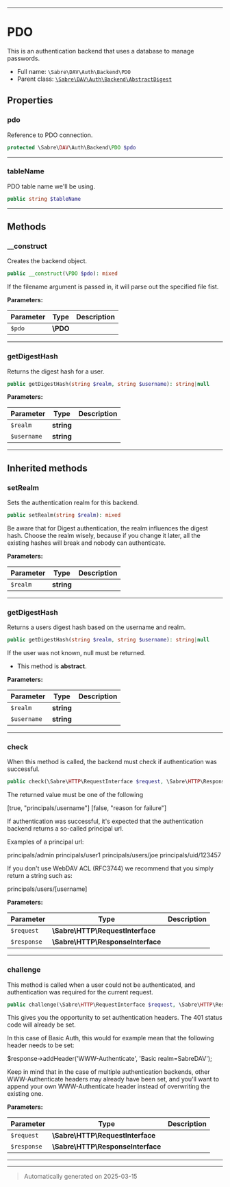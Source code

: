***

# PDO

This is an authentication backend that uses a database to manage passwords.



* Full name: `\Sabre\DAV\Auth\Backend\PDO`
* Parent class: [`\Sabre\DAV\Auth\Backend\AbstractDigest`](./AbstractDigest.md)



## Properties


### pdo

Reference to PDO connection.

```php
protected \Sabre\DAV\Auth\Backend\PDO $pdo
```






***

### tableName

PDO table name we'll be using.

```php
public string $tableName
```






***

## Methods


### __construct

Creates the backend object.

```php
public __construct(\PDO $pdo): mixed
```

If the filename argument is passed in, it will parse out the specified file fist.






**Parameters:**

| Parameter | Type | Description |
|-----------|------|-------------|
| `$pdo` | **\PDO** |  |





***

### getDigestHash

Returns the digest hash for a user.

```php
public getDigestHash(string $realm, string $username): string|null
```








**Parameters:**

| Parameter | Type | Description |
|-----------|------|-------------|
| `$realm` | **string** |  |
| `$username` | **string** |  |





***


## Inherited methods


### setRealm

Sets the authentication realm for this backend.

```php
public setRealm(string $realm): mixed
```

Be aware that for Digest authentication, the realm influences the digest
hash. Choose the realm wisely, because if you change it later, all the
existing hashes will break and nobody can authenticate.






**Parameters:**

| Parameter | Type | Description |
|-----------|------|-------------|
| `$realm` | **string** |  |





***

### getDigestHash

Returns a users digest hash based on the username and realm.

```php
public getDigestHash(string $realm, string $username): string|null
```

If the user was not known, null must be returned.


* This method is **abstract**.



**Parameters:**

| Parameter | Type | Description |
|-----------|------|-------------|
| `$realm` | **string** |  |
| `$username` | **string** |  |





***

### check

When this method is called, the backend must check if authentication was
successful.

```php
public check(\Sabre\HTTP\RequestInterface $request, \Sabre\HTTP\ResponseInterface $response): array
```

The returned value must be one of the following

[true, "principals/username"]
[false, "reason for failure"]

If authentication was successful, it's expected that the authentication
backend returns a so-called principal url.

Examples of a principal url:

principals/admin
principals/user1
principals/users/joe
principals/uid/123457

If you don't use WebDAV ACL (RFC3744) we recommend that you simply
return a string such as:

principals/users/[username]






**Parameters:**

| Parameter | Type | Description |
|-----------|------|-------------|
| `$request` | **\Sabre\HTTP\RequestInterface** |  |
| `$response` | **\Sabre\HTTP\ResponseInterface** |  |





***

### challenge

This method is called when a user could not be authenticated, and
authentication was required for the current request.

```php
public challenge(\Sabre\HTTP\RequestInterface $request, \Sabre\HTTP\ResponseInterface $response): mixed
```

This gives you the opportunity to set authentication headers. The 401
status code will already be set.

In this case of Basic Auth, this would for example mean that the
following header needs to be set:

$response->addHeader('WWW-Authenticate', 'Basic realm=SabreDAV');

Keep in mind that in the case of multiple authentication backends, other
WWW-Authenticate headers may already have been set, and you'll want to
append your own WWW-Authenticate header instead of overwriting the
existing one.






**Parameters:**

| Parameter | Type | Description |
|-----------|------|-------------|
| `$request` | **\Sabre\HTTP\RequestInterface** |  |
| `$response` | **\Sabre\HTTP\ResponseInterface** |  |





***


***
> Automatically generated on 2025-03-15
